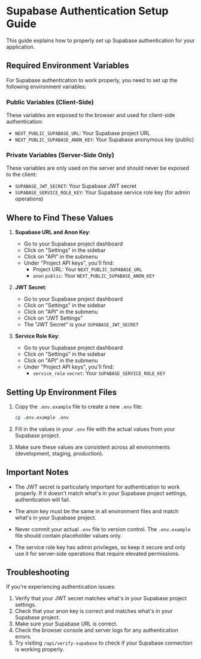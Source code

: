 # Supabase Authentication Setup Guide

This guide explains how to properly set up Supabase authentication for your application.

## Required Environment Variables

For Supabase authentication to work properly, you need to set up the following environment variables:

### Public Variables (Client-Side)

These variables are exposed to the browser and used for client-side authentication:

- `NEXT_PUBLIC_SUPABASE_URL`: Your Supabase project URL
- `NEXT_PUBLIC_SUPABASE_ANON_KEY`: Your Supabase anonymous key (public)

### Private Variables (Server-Side Only)

These variables are only used on the server and should never be exposed to the client:

- `SUPABASE_JWT_SECRET`: Your Supabase JWT secret
- `SUPABASE_SERVICE_ROLE_KEY`: Your Supabase service role key (for admin operations)

## Where to Find These Values

1. **Supabase URL and Anon Key**:
   - Go to your Supabase project dashboard
   - Click on "Settings" in the sidebar
   - Click on "API" in the submenu
   - Under "Project API keys", you'll find:
     - Project URL: Your `NEXT_PUBLIC_SUPABASE_URL`
     - `anon` `public`: Your `NEXT_PUBLIC_SUPABASE_ANON_KEY`

2. **JWT Secret**:
   - Go to your Supabase project dashboard
   - Click on "Settings" in the sidebar
   - Click on "API" in the submenu
   - Click on "JWT Settings"
   - The "JWT Secret" is your `SUPABASE_JWT_SECRET`

3. **Service Role Key**:
   - Go to your Supabase project dashboard
   - Click on "Settings" in the sidebar
   - Click on "API" in the submenu
   - Under "Project API keys", you'll find:
     - `service_role` `secret`: Your `SUPABASE_SERVICE_ROLE_KEY`

## Setting Up Environment Files

1. Copy the `.env.example` file to create a new `.env` file:
   ```bash
   cp .env.example .env
   ```

2. Fill in the values in your `.env` file with the actual values from your Supabase project.

3. Make sure these values are consistent across all environments (development, staging, production).

## Important Notes

- The JWT secret is particularly important for authentication to work properly. If it doesn't match what's in your Supabase project settings, authentication will fail.

- The anon key must be the same in all environment files and match what's in your Supabase project.

- Never commit your actual `.env` file to version control. The `.env.example` file should contain placeholder values only.

- The service role key has admin privileges, so keep it secure and only use it for server-side operations that require elevated permissions.

## Troubleshooting

If you're experiencing authentication issues:

1. Verify that your JWT secret matches what's in your Supabase project settings.
2. Check that your anon key is correct and matches what's in your Supabase project.
3. Make sure your Supabase URL is correct.
4. Check the browser console and server logs for any authentication errors.
5. Try visiting `/api/verify-supabase` to check if your Supabase connection is working properly.
